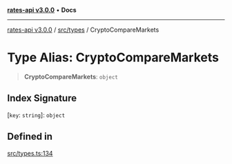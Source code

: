 [**rates-api v3.0.0**](../../../README.md) • **Docs**

***

[rates-api v3.0.0](../../../modules.md) / [src/types](../README.md) / CryptoCompareMarkets

# Type Alias: CryptoCompareMarkets

> **CryptoCompareMarkets**: `object`

## Index Signature

 \[`key`: `string`\]: `object`

## Defined in

[src/types.ts:134](https://github.com/ZelCore-io/rates-api/blob/691ee3db71a277710156f53a41c1ecb57cce5d58/src/types.ts#L134)

